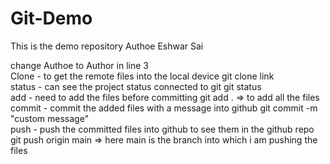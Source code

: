 # Git-Demo
This is the demo repository
Authoe Eshwar Sai

change Authoe to Author in line 3 
<br>
Clone - to get the remote files into the local device 
git clone link 
<br>
status - can see the project status connected to git 
git status 
<br> 
add - need to add the files before committing 
git add . => to add all the files 
<br> 
commit - commit the added files with a message into github 
git commit -m "custom message" 
<br> 
push - push the committed files into github to see them in the github repo
git push origin main => here main is the branch into which i am pushing the files 
